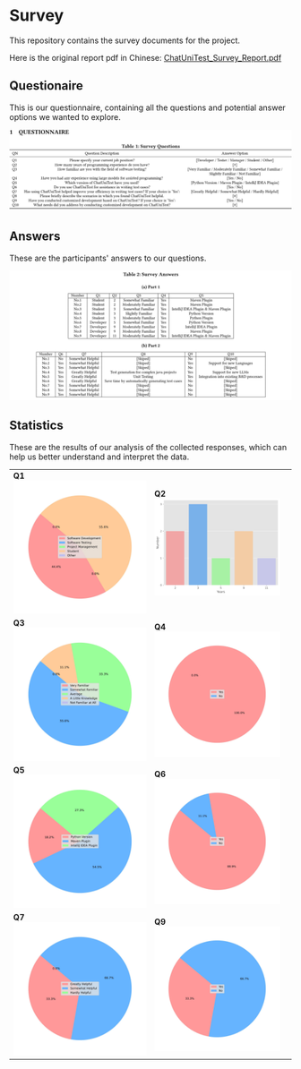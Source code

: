 # Survey

This repository contains the survey documents for the project.

Here is the original report pdf in Chinese: [ChatUniTest_Survey_Report.pdf](ChatUniTest_Survey_Report.pdf)

## Questionaire

This is our questionnaire, containing all the questions and potential answer options we wanted to explore. 

![Questionaire](img/survey_table_1.jpg)

## Answers

These are the participants' answers to our questions.

![Answers](img/survey_table_2.jpg)

## Statistics

These are the results of our analysis of the collected responses, which can help us better understand and interpret the data.

<table>
  <tr>
    <td>
      <div><strong>Q1</strong></div>
      <img src="img/q1.jpg" width="100%"/>
    </td>
    <td>
      <div><strong>Q2</strong></div>
      <img src="img/q2.jpg" width="94%"/>
    </td>
  </tr>
  <tr>
    <td>
      <div><strong>Q3</strong></div>
      <img src="img/q3.jpg" width="100%"/>
    </td>
    <td>
      <div><strong>Q4</strong></div>
      <img src="img/q4.jpg" width="94%"/>
    </td>
  </tr>
  <tr>
    <td>
      <div><strong>Q5</strong></div>
      <img src="img/q5.jpg" width="100%"/>
    </td>
    <td>
      <div><strong>Q6</strong></div>
      <img src="img/q6.jpg" width="94%"/>
    </td>
  </tr>
  <tr>
    <td>
      <div><strong>Q7</strong></div>
      <img src="img/q7.jpg" width="100%"/>
    </td>
    <td>
      <div><strong>Q9</strong></div>
      <img src="img/q9.jpg" width="94%"/>
    </td>
  </tr>
</table>
